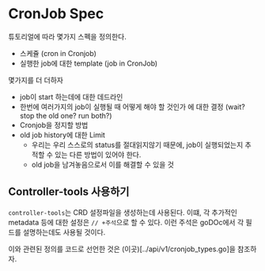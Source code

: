 # CronJob Spec

튜토리얼에 따라 몇가지 스펙을 정의한다.

- 스케쥴 (cron in Cronjob)
- 실행한 job에 대한 template (job in CronJob)

몇가지를 더 더하자

- job이 start 하는데에 대한 데드라인
- 한번에 여러가지의 job이 실행될 때 어떻게 해야 할 것인가 에 대한 결정 (wait? stop the old one? run both?)
- Cronjob을 정지할 방법
- old job history에 대한 Limit
    - 우리는 우리 스스로의 status를 절대읽지않기 때문에, job이 실행되었는지 추적할 수 있는 다른 방법이 있어야 한다.
    - old job을 남겨놓음으로서 이를 해결할 수 있을 것

## Controller-tools 사용하기

`controller-tools`는 CRD 설정파일을 생성하는데 사용된다. 이떄, 각 추가적인 metadata 등에 대한 설정은 `// +주석`으로 할 수 있다. 이런 주석은 goDOc에서 각 필드를 설명하는데도 사용될 것이다. 

이와 관련된 정의를 코드로 선언한 것은 (이곳)[../api/v1/cronjob_types.go]을 참조하자. 